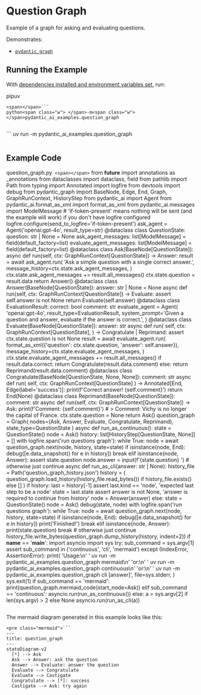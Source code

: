 Question Graph
==============

Example of a graph for asking and evaluating questions.

Demonstrates:

- [`pydantic_graph`](https://ai.pydantic.dev/../../graph/)

Running the Example
-------------------

With [dependencies installed and environment variables set](https://ai.pydantic.dev/../#usage), run:

pipuv

```
<span></span>```
python<span class="w"> </span>-m<span class="w"> </span>pydantic_ai_examples.question_graph

```
```

```
<span></span>```
uv<span class="w"> </span>run<span class="w"> </span>-m<span class="w"> </span>pydantic_ai_examples.question_graph

```
```

Example Code
------------

question\_graph.py```
<span></span>```
<span class="kn">from</span> <span class="nn">__future__</span> <span class="kn">import</span> <span class="n">annotations</span> <span class="k">as</span> <span class="n">_annotations</span>
<span class="kn">from</span> <span class="nn">dataclasses</span> <span class="kn">import</span> <span class="n">dataclass</span><span class="p">,</span> <span class="n">field</span>
<span class="kn">from</span> <span class="nn">pathlib</span> <span class="kn">import</span> <span class="n">Path</span>
<span class="kn">from</span> <span class="nn">typing</span> <span class="kn">import</span> <span class="n">Annotated</span>
<span class="kn">import</span> <span class="nn">logfire</span>
<span class="kn">from</span> <span class="nn">devtools</span> <span class="kn">import</span> <span class="n">debug</span>
<span class="kn">from</span> <span class="nn">pydantic_graph</span> <span class="kn">import</span> <span class="n">BaseNode</span><span class="p">,</span> <span class="n">Edge</span><span class="p">,</span> <span class="n">End</span><span class="p">,</span> <span class="n">Graph</span><span class="p">,</span> <span class="n">GraphRunContext</span><span class="p">,</span> <span class="n">HistoryStep</span>
<span class="kn">from</span> <span class="nn">pydantic_ai</span> <span class="kn">import</span> <span class="n">Agent</span>
<span class="kn">from</span> <span class="nn">pydantic_ai.format_as_xml</span> <span class="kn">import</span> <span class="n">format_as_xml</span>
<span class="kn">from</span> <span class="nn">pydantic_ai.messages</span> <span class="kn">import</span> <span class="n">ModelMessage</span>
<span class="c1"># 'if-token-present' means nothing will be sent (and the example will work) if you don't have logfire configured</span>
<span class="n">logfire</span><span class="o">.</span><span class="n">configure</span><span class="p">(</span><span class="n">send_to_logfire</span><span class="o">=</span><span class="s1">'if-token-present'</span><span class="p">)</span>
<span class="n">ask_agent</span> <span class="o">=</span> <span class="n">Agent</span><span class="p">(</span><span class="s1">'openai:gpt-4o'</span><span class="p">,</span> <span class="n">result_type</span><span class="o">=</span><span class="nb">str</span><span class="p">)</span>
<span class="nd">@dataclass</span>
<span class="k">class</span> <span class="nc">QuestionState</span><span class="p">:</span>
    <span class="n">question</span><span class="p">:</span> <span class="nb">str</span> <span class="o">|</span> <span class="kc">None</span> <span class="o">=</span> <span class="kc">None</span>
    <span class="n">ask_agent_messages</span><span class="p">:</span> <span class="nb">list</span><span class="p">[</span><span class="n">ModelMessage</span><span class="p">]</span> <span class="o">=</span> <span class="n">field</span><span class="p">(</span><span class="n">default_factory</span><span class="o">=</span><span class="nb">list</span><span class="p">)</span>
    <span class="n">evaluate_agent_messages</span><span class="p">:</span> <span class="nb">list</span><span class="p">[</span><span class="n">ModelMessage</span><span class="p">]</span> <span class="o">=</span> <span class="n">field</span><span class="p">(</span><span class="n">default_factory</span><span class="o">=</span><span class="nb">list</span><span class="p">)</span>
<span class="nd">@dataclass</span>
<span class="k">class</span> <span class="nc">Ask</span><span class="p">(</span><span class="n">BaseNode</span><span class="p">[</span><span class="n">QuestionState</span><span class="p">]):</span>
    <span class="k">async</span> <span class="k">def</span> <span class="nf">run</span><span class="p">(</span><span class="bp">self</span><span class="p">,</span> <span class="n">ctx</span><span class="p">:</span> <span class="n">GraphRunContext</span><span class="p">[</span><span class="n">QuestionState</span><span class="p">])</span> <span class="o">-></span> <span class="n">Answer</span><span class="p">:</span>
        <span class="n">result</span> <span class="o">=</span> <span class="k">await</span> <span class="n">ask_agent</span><span class="o">.</span><span class="n">run</span><span class="p">(</span>
            <span class="s1">'Ask a simple question with a single correct answer.'</span><span class="p">,</span>
            <span class="n">message_history</span><span class="o">=</span><span class="n">ctx</span><span class="o">.</span><span class="n">state</span><span class="o">.</span><span class="n">ask_agent_messages</span><span class="p">,</span>
        <span class="p">)</span>
        <span class="n">ctx</span><span class="o">.</span><span class="n">state</span><span class="o">.</span><span class="n">ask_agent_messages</span> <span class="o">+=</span> <span class="n">result</span><span class="o">.</span><span class="n">all_messages</span><span class="p">()</span>
        <span class="n">ctx</span><span class="o">.</span><span class="n">state</span><span class="o">.</span><span class="n">question</span> <span class="o">=</span> <span class="n">result</span><span class="o">.</span><span class="n">data</span>
        <span class="k">return</span> <span class="n">Answer</span><span class="p">()</span>
<span class="nd">@dataclass</span>
<span class="k">class</span> <span class="nc">Answer</span><span class="p">(</span><span class="n">BaseNode</span><span class="p">[</span><span class="n">QuestionState</span><span class="p">]):</span>
    <span class="n">answer</span><span class="p">:</span> <span class="nb">str</span> <span class="o">|</span> <span class="kc">None</span> <span class="o">=</span> <span class="kc">None</span>
    <span class="k">async</span> <span class="k">def</span> <span class="nf">run</span><span class="p">(</span><span class="bp">self</span><span class="p">,</span> <span class="n">ctx</span><span class="p">:</span> <span class="n">GraphRunContext</span><span class="p">[</span><span class="n">QuestionState</span><span class="p">])</span> <span class="o">-></span> <span class="n">Evaluate</span><span class="p">:</span>
        <span class="k">assert</span> <span class="bp">self</span><span class="o">.</span><span class="n">answer</span> <span class="ow">is</span> <span class="ow">not</span> <span class="kc">None</span>
        <span class="k">return</span> <span class="n">Evaluate</span><span class="p">(</span><span class="bp">self</span><span class="o">.</span><span class="n">answer</span><span class="p">)</span>
<span class="nd">@dataclass</span>
<span class="k">class</span> <span class="nc">EvaluationResult</span><span class="p">:</span>
    <span class="n">correct</span><span class="p">:</span> <span class="nb">bool</span>
    <span class="n">comment</span><span class="p">:</span> <span class="nb">str</span>
<span class="n">evaluate_agent</span> <span class="o">=</span> <span class="n">Agent</span><span class="p">(</span>
    <span class="s1">'openai:gpt-4o'</span><span class="p">,</span>
    <span class="n">result_type</span><span class="o">=</span><span class="n">EvaluationResult</span><span class="p">,</span>
    <span class="n">system_prompt</span><span class="o">=</span><span class="s1">'Given a question and answer, evaluate if the answer is correct.'</span><span class="p">,</span>
<span class="p">)</span>
<span class="nd">@dataclass</span>
<span class="k">class</span> <span class="nc">Evaluate</span><span class="p">(</span><span class="n">BaseNode</span><span class="p">[</span><span class="n">QuestionState</span><span class="p">]):</span>
    <span class="n">answer</span><span class="p">:</span> <span class="nb">str</span>
    <span class="k">async</span> <span class="k">def</span> <span class="nf">run</span><span class="p">(</span>
        <span class="bp">self</span><span class="p">,</span>
        <span class="n">ctx</span><span class="p">:</span> <span class="n">GraphRunContext</span><span class="p">[</span><span class="n">QuestionState</span><span class="p">],</span>
    <span class="p">)</span> <span class="o">-></span> <span class="n">Congratulate</span> <span class="o">|</span> <span class="n">Reprimand</span><span class="p">:</span>
        <span class="k">assert</span> <span class="n">ctx</span><span class="o">.</span><span class="n">state</span><span class="o">.</span><span class="n">question</span> <span class="ow">is</span> <span class="ow">not</span> <span class="kc">None</span>
        <span class="n">result</span> <span class="o">=</span> <span class="k">await</span> <span class="n">evaluate_agent</span><span class="o">.</span><span class="n">run</span><span class="p">(</span>
            <span class="n">format_as_xml</span><span class="p">({</span><span class="s1">'question'</span><span class="p">:</span> <span class="n">ctx</span><span class="o">.</span><span class="n">state</span><span class="o">.</span><span class="n">question</span><span class="p">,</span> <span class="s1">'answer'</span><span class="p">:</span> <span class="bp">self</span><span class="o">.</span><span class="n">answer</span><span class="p">}),</span>
            <span class="n">message_history</span><span class="o">=</span><span class="n">ctx</span><span class="o">.</span><span class="n">state</span><span class="o">.</span><span class="n">evaluate_agent_messages</span><span class="p">,</span>
        <span class="p">)</span>
        <span class="n">ctx</span><span class="o">.</span><span class="n">state</span><span class="o">.</span><span class="n">evaluate_agent_messages</span> <span class="o">+=</span> <span class="n">result</span><span class="o">.</span><span class="n">all_messages</span><span class="p">()</span>
        <span class="k">if</span> <span class="n">result</span><span class="o">.</span><span class="n">data</span><span class="o">.</span><span class="n">correct</span><span class="p">:</span>
            <span class="k">return</span> <span class="n">Congratulate</span><span class="p">(</span><span class="n">result</span><span class="o">.</span><span class="n">data</span><span class="o">.</span><span class="n">comment</span><span class="p">)</span>
        <span class="k">else</span><span class="p">:</span>
            <span class="k">return</span> <span class="n">Reprimand</span><span class="p">(</span><span class="n">result</span><span class="o">.</span><span class="n">data</span><span class="o">.</span><span class="n">comment</span><span class="p">)</span>
<span class="nd">@dataclass</span>
<span class="k">class</span> <span class="nc">Congratulate</span><span class="p">(</span><span class="n">BaseNode</span><span class="p">[</span><span class="n">QuestionState</span><span class="p">,</span> <span class="kc">None</span><span class="p">,</span> <span class="kc">None</span><span class="p">]):</span>
    <span class="n">comment</span><span class="p">:</span> <span class="nb">str</span>
    <span class="k">async</span> <span class="k">def</span> <span class="nf">run</span><span class="p">(</span>
        <span class="bp">self</span><span class="p">,</span> <span class="n">ctx</span><span class="p">:</span> <span class="n">GraphRunContext</span><span class="p">[</span><span class="n">QuestionState</span><span class="p">]</span>
    <span class="p">)</span> <span class="o">-></span> <span class="n">Annotated</span><span class="p">[</span><span class="n">End</span><span class="p">,</span> <span class="n">Edge</span><span class="p">(</span><span class="n">label</span><span class="o">=</span><span class="s1">'success'</span><span class="p">)]:</span>
        <span class="nb">print</span><span class="p">(</span><span class="sa">f</span><span class="s1">'Correct answer! </span><span class="si">{</span><span class="bp">self</span><span class="o">.</span><span class="n">comment</span><span class="si">}</span><span class="s1">'</span><span class="p">)</span>
        <span class="k">return</span> <span class="n">End</span><span class="p">(</span><span class="kc">None</span><span class="p">)</span>
<span class="nd">@dataclass</span>
<span class="k">class</span> <span class="nc">Reprimand</span><span class="p">(</span><span class="n">BaseNode</span><span class="p">[</span><span class="n">QuestionState</span><span class="p">]):</span>
    <span class="n">comment</span><span class="p">:</span> <span class="nb">str</span>
    <span class="k">async</span> <span class="k">def</span> <span class="nf">run</span><span class="p">(</span><span class="bp">self</span><span class="p">,</span> <span class="n">ctx</span><span class="p">:</span> <span class="n">GraphRunContext</span><span class="p">[</span><span class="n">QuestionState</span><span class="p">])</span> <span class="o">-></span> <span class="n">Ask</span><span class="p">:</span>
        <span class="nb">print</span><span class="p">(</span><span class="sa">f</span><span class="s1">'Comment: </span><span class="si">{</span><span class="bp">self</span><span class="o">.</span><span class="n">comment</span><span class="si">}</span><span class="s1">'</span><span class="p">)</span>
        <span class="c1"># > Comment: Vichy is no longer the capital of France.</span>
        <span class="n">ctx</span><span class="o">.</span><span class="n">state</span><span class="o">.</span><span class="n">question</span> <span class="o">=</span> <span class="kc">None</span>
        <span class="k">return</span> <span class="n">Ask</span><span class="p">()</span>
<span class="n">question_graph</span> <span class="o">=</span> <span class="n">Graph</span><span class="p">(</span>
    <span class="n">nodes</span><span class="o">=</span><span class="p">(</span><span class="n">Ask</span><span class="p">,</span> <span class="n">Answer</span><span class="p">,</span> <span class="n">Evaluate</span><span class="p">,</span> <span class="n">Congratulate</span><span class="p">,</span> <span class="n">Reprimand</span><span class="p">),</span> <span class="n">state_type</span><span class="o">=</span><span class="n">QuestionState</span>
<span class="p">)</span>
<span class="k">async</span> <span class="k">def</span> <span class="nf">run_as_continuous</span><span class="p">():</span>
    <span class="n">state</span> <span class="o">=</span> <span class="n">QuestionState</span><span class="p">()</span>
    <span class="n">node</span> <span class="o">=</span> <span class="n">Ask</span><span class="p">()</span>
    <span class="n">history</span><span class="p">:</span> <span class="nb">list</span><span class="p">[</span><span class="n">HistoryStep</span><span class="p">[</span><span class="n">QuestionState</span><span class="p">,</span> <span class="kc">None</span><span class="p">]]</span> <span class="o">=</span> <span class="p">[]</span>
    <span class="k">with</span> <span class="n">logfire</span><span class="o">.</span><span class="n">span</span><span class="p">(</span><span class="s1">'run questions graph'</span><span class="p">):</span>
        <span class="k">while</span> <span class="kc">True</span><span class="p">:</span>
            <span class="n">node</span> <span class="o">=</span> <span class="k">await</span> <span class="n">question_graph</span><span class="o">.</span><span class="n">next</span><span class="p">(</span><span class="n">node</span><span class="p">,</span> <span class="n">history</span><span class="p">,</span> <span class="n">state</span><span class="o">=</span><span class="n">state</span><span class="p">)</span>
            <span class="k">if</span> <span class="nb">isinstance</span><span class="p">(</span><span class="n">node</span><span class="p">,</span> <span class="n">End</span><span class="p">):</span>
                <span class="n">debug</span><span class="p">([</span><span class="n">e</span><span class="o">.</span><span class="n">data_snapshot</span><span class="p">()</span> <span class="k">for</span> <span class="n">e</span> <span class="ow">in</span> <span class="n">history</span><span class="p">])</span>
                <span class="k">break</span>
            <span class="k">elif</span> <span class="nb">isinstance</span><span class="p">(</span><span class="n">node</span><span class="p">,</span> <span class="n">Answer</span><span class="p">):</span>
                <span class="k">assert</span> <span class="n">state</span><span class="o">.</span><span class="n">question</span>
                <span class="n">node</span><span class="o">.</span><span class="n">answer</span> <span class="o">=</span> <span class="nb">input</span><span class="p">(</span><span class="sa">f</span><span class="s1">'</span><span class="si">{</span><span class="n">state</span><span class="o">.</span><span class="n">question</span><span class="si">}</span><span class="s1"> '</span><span class="p">)</span>
            <span class="c1"># otherwise just continue</span>
<span class="k">async</span> <span class="k">def</span> <span class="nf">run_as_cli</span><span class="p">(</span><span class="n">answer</span><span class="p">:</span> <span class="nb">str</span> <span class="o">|</span> <span class="kc">None</span><span class="p">):</span>
    <span class="n">history_file</span> <span class="o">=</span> <span class="n">Path</span><span class="p">(</span><span class="s1">'question_graph_history.json'</span><span class="p">)</span>
    <span class="n">history</span> <span class="o">=</span> <span class="p">(</span>
        <span class="n">question_graph</span><span class="o">.</span><span class="n">load_history</span><span class="p">(</span><span class="n">history_file</span><span class="o">.</span><span class="n">read_bytes</span><span class="p">())</span>
        <span class="k">if</span> <span class="n">history_file</span><span class="o">.</span><span class="n">exists</span><span class="p">()</span>
        <span class="k">else</span> <span class="p">[]</span>
    <span class="p">)</span>
    <span class="k">if</span> <span class="n">history</span><span class="p">:</span>
        <span class="n">last</span> <span class="o">=</span> <span class="n">history</span><span class="p">[</span><span class="o">-</span><span class="mi">1</span><span class="p">]</span>
        <span class="k">assert</span> <span class="n">last</span><span class="o">.</span><span class="n">kind</span> <span class="o">==</span> <span class="s1">'node'</span><span class="p">,</span> <span class="s1">'expected last step to be a node'</span>
        <span class="n">state</span> <span class="o">=</span> <span class="n">last</span><span class="o">.</span><span class="n">state</span>
        <span class="k">assert</span> <span class="n">answer</span> <span class="ow">is</span> <span class="ow">not</span> <span class="kc">None</span><span class="p">,</span> <span class="s1">'answer is required to continue from history'</span>
        <span class="n">node</span> <span class="o">=</span> <span class="n">Answer</span><span class="p">(</span><span class="n">answer</span><span class="p">)</span>
    <span class="k">else</span><span class="p">:</span>
        <span class="n">state</span> <span class="o">=</span> <span class="n">QuestionState</span><span class="p">()</span>
        <span class="n">node</span> <span class="o">=</span> <span class="n">Ask</span><span class="p">()</span>
    <span class="n">debug</span><span class="p">(</span><span class="n">state</span><span class="p">,</span> <span class="n">node</span><span class="p">)</span>
    <span class="k">with</span> <span class="n">logfire</span><span class="o">.</span><span class="n">span</span><span class="p">(</span><span class="s1">'run questions graph'</span><span class="p">):</span>
        <span class="k">while</span> <span class="kc">True</span><span class="p">:</span>
            <span class="n">node</span> <span class="o">=</span> <span class="k">await</span> <span class="n">question_graph</span><span class="o">.</span><span class="n">next</span><span class="p">(</span><span class="n">node</span><span class="p">,</span> <span class="n">history</span><span class="p">,</span> <span class="n">state</span><span class="o">=</span><span class="n">state</span><span class="p">)</span>
            <span class="k">if</span> <span class="nb">isinstance</span><span class="p">(</span><span class="n">node</span><span class="p">,</span> <span class="n">End</span><span class="p">):</span>
                <span class="n">debug</span><span class="p">([</span><span class="n">e</span><span class="o">.</span><span class="n">data_snapshot</span><span class="p">()</span> <span class="k">for</span> <span class="n">e</span> <span class="ow">in</span> <span class="n">history</span><span class="p">])</span>
                <span class="nb">print</span><span class="p">(</span><span class="s1">'Finished!'</span><span class="p">)</span>
                <span class="k">break</span>
            <span class="k">elif</span> <span class="nb">isinstance</span><span class="p">(</span><span class="n">node</span><span class="p">,</span> <span class="n">Answer</span><span class="p">):</span>
                <span class="nb">print</span><span class="p">(</span><span class="n">state</span><span class="o">.</span><span class="n">question</span><span class="p">)</span>
                <span class="k">break</span>
            <span class="c1"># otherwise just continue</span>
    <span class="n">history_file</span><span class="o">.</span><span class="n">write_bytes</span><span class="p">(</span><span class="n">question_graph</span><span class="o">.</span><span class="n">dump_history</span><span class="p">(</span><span class="n">history</span><span class="p">,</span> <span class="n">indent</span><span class="o">=</span><span class="mi">2</span><span class="p">))</span>
<span class="k">if</span> <span class="vm">__name__</span> <span class="o">==</span> <span class="s1">'__main__'</span><span class="p">:</span>
    <span class="kn">import</span> <span class="nn">asyncio</span>
    <span class="kn">import</span> <span class="nn">sys</span>
    <span class="k">try</span><span class="p">:</span>
        <span class="n">sub_command</span> <span class="o">=</span> <span class="n">sys</span><span class="o">.</span><span class="n">argv</span><span class="p">[</span><span class="mi">1</span><span class="p">]</span>
        <span class="k">assert</span> <span class="n">sub_command</span> <span class="ow">in</span> <span class="p">(</span><span class="s1">'continuous'</span><span class="p">,</span> <span class="s1">'cli'</span><span class="p">,</span> <span class="s1">'mermaid'</span><span class="p">)</span>
    <span class="k">except</span> <span class="p">(</span><span class="ne">IndexError</span><span class="p">,</span> <span class="ne">AssertionError</span><span class="p">):</span>
        <span class="nb">print</span><span class="p">(</span>
            <span class="s1">'Usage:</span><span class="se">\n</span><span class="s1">'</span>
            <span class="s1">'  uv run -m pydantic_ai_examples.question_graph mermaid</span><span class="se">\n</span><span class="s1">'</span>
            <span class="s1">'or:</span><span class="se">\n</span><span class="s1">'</span>
            <span class="s1">'  uv run -m pydantic_ai_examples.question_graph continuous</span><span class="se">\n</span><span class="s1">'</span>
            <span class="s1">'or:</span><span class="se">\n</span><span class="s1">'</span>
            <span class="s1">'  uv run -m pydantic_ai_examples.question_graph cli [answer]'</span><span class="p">,</span>
            <span class="n">file</span><span class="o">=</span><span class="n">sys</span><span class="o">.</span><span class="n">stderr</span><span class="p">,</span>
        <span class="p">)</span>
        <span class="n">sys</span><span class="o">.</span><span class="n">exit</span><span class="p">(</span><span class="mi">1</span><span class="p">)</span>
    <span class="k">if</span> <span class="n">sub_command</span> <span class="o">==</span> <span class="s1">'mermaid'</span><span class="p">:</span>
        <span class="nb">print</span><span class="p">(</span><span class="n">question_graph</span><span class="o">.</span><span class="n">mermaid_code</span><span class="p">(</span><span class="n">start_node</span><span class="o">=</span><span class="n">Ask</span><span class="p">))</span>
    <span class="k">elif</span> <span class="n">sub_command</span> <span class="o">==</span> <span class="s1">'continuous'</span><span class="p">:</span>
        <span class="n">asyncio</span><span class="o">.</span><span class="n">run</span><span class="p">(</span><span class="n">run_as_continuous</span><span class="p">())</span>
    <span class="k">else</span><span class="p">:</span>
        <span class="n">a</span> <span class="o">=</span> <span class="n">sys</span><span class="o">.</span><span class="n">argv</span><span class="p">[</span><span class="mi">2</span><span class="p">]</span> <span class="k">if</span> <span class="nb">len</span><span class="p">(</span><span class="n">sys</span><span class="o">.</span><span class="n">argv</span><span class="p">)</span> <span class="o">></span> <span class="mi">2</span> <span class="k">else</span> <span class="kc">None</span>
        <span class="n">asyncio</span><span class="o">.</span><span class="n">run</span><span class="p">(</span><span class="n">run_as_cli</span><span class="p">(</span><span class="n">a</span><span class="p">))</span>

```
```

The mermaid diagram generated in this example looks like this:

```
<pre class="mermaid">```
---
title: question_graph
---
stateDiagram-v2
  [*] --> Ask
  Ask --> Answer: ask the question
  Answer --> Evaluate: answer the question
  Evaluate --> Congratulate
  Evaluate --> Castigate
  Congratulate --> [*]: success
  Castigate --> Ask: try again
```
```